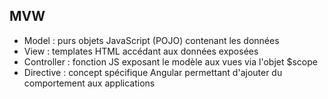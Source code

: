 ## MVW

* Model : purs objets JavaScript (POJO) contenant les données
* View : templates HTML accédant aux données exposées
* Controller : fonction JS exposant le modèle aux vues via l'objet $scope
* Directive : concept spécifique Angular permettant d'ajouter du comportement aux applications
